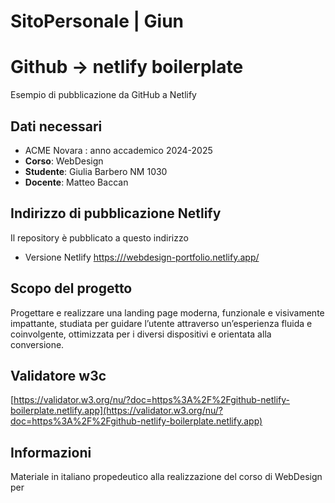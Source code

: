 # SitoPersonale | Giun
# Github -> netlify boilerplate

Esempio di pubblicazione da GitHub a Netlify

## Dati necessari

- ACME Novara : anno accademico 2024-2025
- __Corso__: WebDesign
- __Studente__: Giulia Barbero NM 1030
- __Docente__: Matteo Baccan

## Indirizzo di pubblicazione Netlify

Il repository è pubblicato a questo indirizzo 
- Versione Netlify [https:///webdesign-portfolio.netlify.app/](https:///webdesign-portfolio.netlify.app/)

## Scopo del progetto
Progettare e realizzare una landing page moderna, funzionale e visivamente impattante, studiata per guidare l’utente attraverso un’esperienza fluida e coinvolgente, ottimizzata per i diversi dispositivi e orientata alla conversione. 

## Validatore w3c
[https://validator.w3.org/nu/?doc=https%3A%2F%2Fgithub-netlify-boilerplate.netlify.app](https://validator.w3.org/nu/?doc=https%3A%2F%2Fgithub-netlify-boilerplate.netlify.app)

## Informazioni
Materiale in italiano propedeutico alla realizzazione del corso di WebDesign per 
